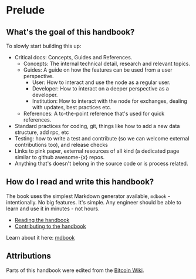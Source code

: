 # Prelude

## What's the goal of this handbook?

To slowly start building this up:

- Critical docs: Concepts, Guides and References.
  - Concepts: The internal technical detail, research and relevant topics.
  - Guides: A guide on how the features can be used from a user perspective.
    - User: How to interact and use the node as a regular user.
    - Developer: How to interact on a deeper perspective as a developer.
    - Institution: How to interact with the node for exchanges, dealing with updates, best practices etc.
  - References: A to-the-point reference that's used for quick references.
- Standard practices for coding, git, things like how to add a new data structure, add rpc, etc
- Testing: how to write a test and contribute (so we can welcome external contributions too), and release checks
- Links to pink paper, external resources of all kind (a dedicated page similar to github awesome-{x} repos.
- Anything that's doesn't belong in the source code or is process related.

## How do I read and write this handbook?

The book uses the simplest Markdown generator available, `mdbook` - intentionally.
No big features. It's simple. Any engineer should be able to learn and use it
in minutes - not hours.

- [Reading the handbook](https://rust-lang.github.io/mdBook/guide/reading.html)
- [Contributing to the handbook](https://rust-lang.github.io/mdBook/guide/creating.html)

Learn about it here: [mdbook](https://rust-lang.github.io/mdBook/index.html)

## Attributions

Parts of this handbook were edited from the [Bitcoin Wiki](https://en.bitcoin.it/wiki/Main_Page).
